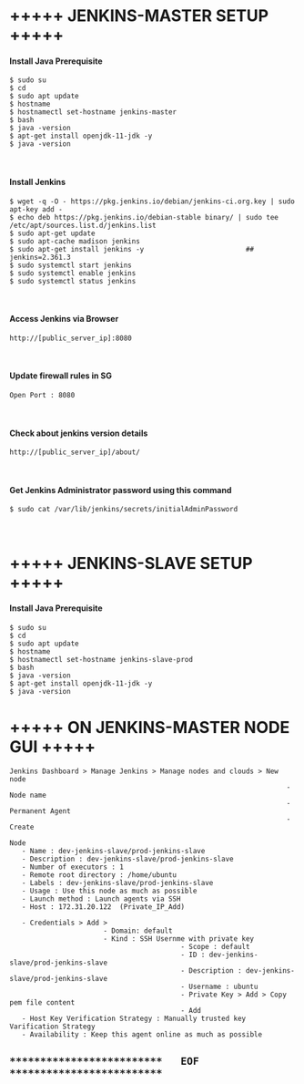 # +++++ JENKINS-MASTER SETUP +++++

#### Install Java  Prerequisite
```
$ sudo su
$ cd
$ sudo apt update
$ hostname
$ hostnamectl set-hostname jenkins-master
$ bash
$ java -version
$ apt-get install openjdk-11-jdk -y
$ java -version
```

<br />


#### Install Jenkins
```
$ wget -q -O - https://pkg.jenkins.io/debian/jenkins-ci.org.key | sudo apt-key add -
$ echo deb https://pkg.jenkins.io/debian-stable binary/ | sudo tee /etc/apt/sources.list.d/jenkins.list
$ sudo apt-get update
$ sudo apt-cache madison jenkins
$ sudo apt-get install jenkins -y                         ## jenkins=2.361.3
$ sudo systemctl start jenkins
$ sudo systemctl enable jenkins
$ sudo systemctl status jenkins
```


<br />


#### Access Jenkins via Browser
```
http://[public_server_ip]:8080
```

<br />


#### Update firewall rules in SG
```
Open Port : 8080
```

<br />


#### Check about jenkins version details
```
http://[public_server_ip]/about/
```


<br />


#### Get Jenkins Administrator password using this command
```
$ sudo cat /var/lib/jenkins/secrets/initialAdminPassword
```

<br />


# +++++ JENKINS-SLAVE SETUP +++++

#### Install Java  Prerequisite
```
$ sudo su
$ cd
$ sudo apt update
$ hostname
$ hostnamectl set-hostname jenkins-slave-prod
$ bash
$ java -version
$ apt-get install openjdk-11-jdk -y
$ java -version
```


# +++++ ON JENKINS-MASTER NODE GUI +++++
```
Jenkins Dashboard > Manage Jenkins > Manage nodes and clouds > New node 
                                                                    - Node name
                                                                    - Permanent Agent 
                                                                    - Create

Node
   - Name : dev-jenkins-slave/prod-jenkins-slave
   - Description : dev-jenkins-slave/prod-jenkins-slave
   - Number of executors : 1
   - Remote root directory : /home/ubuntu
   - Labels : dev-jenkins-slave/prod-jenkins-slave
   - Usage : Use this node as much as possible
   - Launch method : Launch agents via SSH
   - Host : 172.31.20.122  (Private_IP_Add)

   - Credentials > Add > 
                       - Domain: default
                       - Kind : SSH Usernme with private key
                                          - Scope : default
                                          - ID : dev-jenkins-slave/prod-jenkins-slave
                                          - Description : dev-jenkins-slave/prod-jenkins-slave
                                          - Username : ubuntu
                                          - Private Key > Add > Copy pem file content
                                          - Add                                          
   - Host Key Verification Strategy : Manually trusted key Varification Strategy
   - Availability : Keep this agent online as much as possible
```


## `*************************   EOF   *************************`
